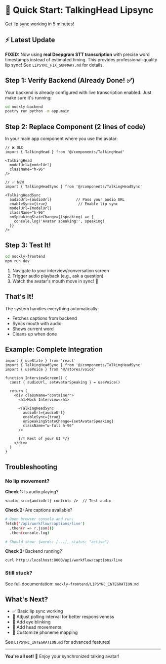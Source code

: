 # 🚀 Quick Start: TalkingHead Lipsync

Get lip sync working in 5 minutes!

## ⚡ Latest Update

**FIXED:** Now using **real Deepgram STT transcription** with precise word timestamps instead of estimated timing. This provides professional-quality lip sync! See `LIPSYNC_FIX_SUMMARY.md` for details.

## Step 1: Verify Backend (Already Done! ✅)

Your backend is already configured with live transcription enabled. Just make sure it's running:

```bash
cd mockly-backend
poetry run python -m app.main
```

## Step 2: Replace Component (2 lines of code)

In your main app component where you use the avatar:

```tsx
// ❌ OLD
import { TalkingHead } from '@/components/TalkingHead'

<TalkingHead 
  modelUrl={modelUrl}
  className="h-96"
/>

// ✅ NEW
import { TalkingHeadSync } from '@/components/TalkingHeadSync'

<TalkingHeadSync
  audioUrl={audioUrl}           // Pass your audio URL
  enableSync={true}              // Enable lip sync
  modelUrl={modelUrl}
  className="h-96"
  onSpeakingStateChange={(speaking) => {
    console.log('Avatar speaking:', speaking)
  }}
/>
```

## Step 3: Test It!

```bash
cd mockly-frontend
npm run dev
```

1. Navigate to your interview/conversation screen
2. Trigger audio playback (e.g., ask a question)
3. Watch the avatar's mouth move in sync! 🎉

## That's It!

The system handles everything automatically:
- Fetches captions from backend
- Syncs mouth with audio
- Shows current word
- Cleans up when done

## Example: Complete Integration

```tsx
import { useState } from 'react'
import { TalkingHeadSync } from '@/components/TalkingHeadSync'
import { useVoice } from '@/stores/voice'

function InterviewScreen() {
  const { audioUrl, setAvatarSpeaking } = useVoice()

  return (
    <div className="container">
      <h1>Mock Interview</h1>
      
      <TalkingHeadSync
        audioUrl={audioUrl}
        enableSync={true}
        onSpeakingStateChange={setAvatarSpeaking}
        className="w-full h-96"
      />
      
      {/* Rest of your UI */}
    </div>
  )
}
```

## Troubleshooting

### No lip movement?

**Check 1:** Is audio playing?
```tsx
<audio src={audioUrl} controls />  // Test audio
```

**Check 2:** Are captions available?
```bash
# Open browser console and run:
fetch('/api/workflow/captions/live')
  .then(r => r.json())
  .then(console.log)

# Should show: {words: [...], status: "active"}
```

**Check 3:** Backend running?
```bash
curl http://localhost:8000/api/workflow/captions/live
```

### Still stuck?

See full documentation: `mockly-frontend/LIPSYNC_INTEGRATION.md`

## What's Next?

- ✅ Basic lip sync working
- 🎯 Adjust polling interval for better responsiveness
- 🎯 Add eye blinking
- 🎯 Add head movements
- 🎯 Customize phoneme mapping

See `LIPSYNC_INTEGRATION.md` for advanced features!

---

**You're all set!** 🎉 Enjoy your synchronized talking avatar!

